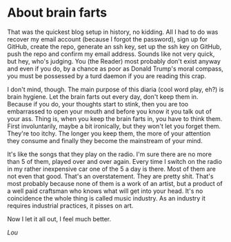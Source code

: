 # About brain farts

That was the quickest blog setup in history, no kidding. All I had to do was recover my email account (because I forgot the password), sign up for GitHub, create the repo, generate an ssh key, set up the ssh key on GitHub, push the repo and confirm my email address. Sounds like not very quick, but hey, who's judging. You (the Reader) most probably don't exist anyway and even if you do, by a chance as poor as Donald Trump's moral compass, you must be possessed by a turd daemon if you are reading this crap.

I don't mind, though. The main purpose of this diaria (cool word play, eh?) is brain hygiene. Let the brain farts out every day, don't keep them in. Because if you do, your thoughts start to stink, then you are too embarrassed to open your mouth and before you know it you talk out of your ass. Thing is, when you keep the brain farts in, you have to think them. First involuntarily, maybe a bit ironically, but they won't let you forget them. They're too itchy. The longer you keep them, the more of your attention they consume and finally 
they become the mainstream of your mind.

It's like the songs that they play on the radio. I'm sure there are no more than 5 of them, played over and over again. Every time I switch on the radio in my rather inexpensive car one of the 5 a day is there. Most of them are not even that good. That's an overstatement. They are pretty shit. That's most probably because none of them is a work of an artist, but a product of a well paid craftsman who knows what will get into your head. It's no coincidence the whole thing is called music industry. As an industry it requires industrial practices, it pisses on art.

Now I let it all out, I feel much better.

*Lou*